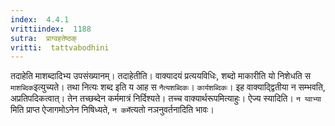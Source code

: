 ```yaml
---
index:  4.4.1
vrittiindex:  1188
sutra:  प्राग्वहतेष्ठक्
vritti:  tattvabodhini 
---
```


तदाहेति माशब्दादिभ्य उपसंख्यानम्। तदाहेतीति। वाक्यादयं प्रत्ययविधिः, शब्दो माकारीति यो निशेधति स `माशब्दिक`इत्युच्यते। तथा नित्यः शब्द इति य आह स `नैत्यशब्दिकः`। `कार्यशब्दिकः`। इह वाक्याद्द्वितीया न सम्भवति, अप्रतिपदिकत्वात्। तेन तच्छब्देन कर्ममात्रं निर्दिश्यते। तच्च वाक्यार्थरूपमित्याहुः। ऐज्य स्यादिति। `न य्वाभ्या` मिति प्राप्त ऐजागमोऽनेन निषिध्यते, `न कर्मे`त्यतो नञनुवर्तनादिति भावः।

